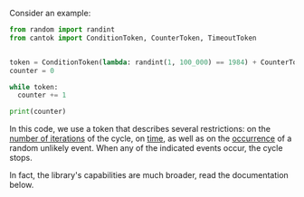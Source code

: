 Consider an example:

```python
from random import randint
from cantok import ConditionToken, CounterToken, TimeoutToken


token = ConditionToken(lambda: randint(1, 100_000) == 1984) + CounterToken(400_000, direct=False) + TimeoutToken(1)
counter = 0

while token:
  counter += 1

print(counter)
```

In this code, we use a token that describes several restrictions: on the [number of iterations](/docs/types_of_tokens/CounterToken/) of the cycle, on [time](/docs/types_of_tokens/TimeoutToken/), as well as on the [occurrence](/docs/types_of_tokens/ConditionToken/) of a random unlikely event. When any of the indicated events occur, the cycle stops.

In fact, the library's capabilities are much broader, read the documentation below.
